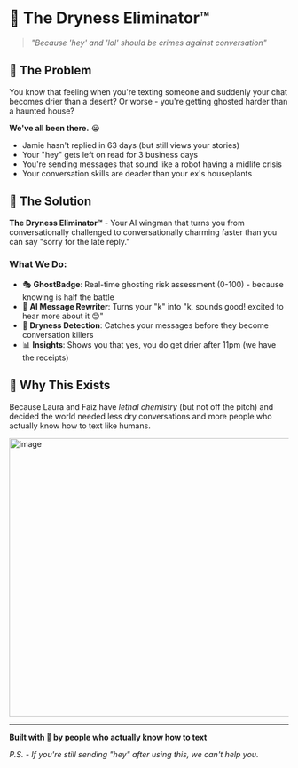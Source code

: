 # 👻 The Dryness Eliminator™

> *"Because 'hey' and 'lol' should be crimes against conversation"*

## 🚨 The Problem

You know that feeling when you're texting someone and suddenly your chat becomes drier than a desert? Or worse - you're getting ghosted harder than a haunted house? 

**We've all been there.** 😭

- Jamie hasn't replied in 63 days (but still views your stories)
- Your "hey" gets left on read for 3 business days
- You're sending messages that sound like a robot having a midlife crisis
- Your conversation skills are deader than your ex's houseplants

## 🎯 The Solution

**The Dryness Eliminator™** - Your AI wingman that turns you from conversationally challenged to conversationally charming faster than you can say "sorry for the late reply."

### What We Do:
- 🎭 **GhostBadge**: Real-time ghosting risk assessment (0-100) - because knowing is half the battle
- 🧠 **AI Message Rewriter**: Turns your "k" into "k, sounds good! excited to hear more about it 😊"
- 👻 **Dryness Detection**: Catches your messages before they become conversation killers
- 📊 **Insights**: Shows you that yes, you do get drier after 11pm (we have the receipts)

## 🎪 Why This Exists

Because Laura and Faiz have *lethal chemistry* (but not off the pitch) and decided the world needed less dry conversations and more people who actually know how to text like humans.

<img width="758" height="502" alt="image" src="https://github.com/user-attachments/assets/42d62ce0-ceb9-435b-bd83-adccd1e346ee" />

---

**Built with 👻 by people who actually know how to text**

*P.S. - If you're still sending "hey" after using this, we can't help you.* 
